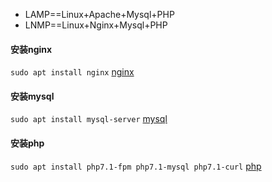 - LAMP==Linux+Apache+Mysql+PHP
- LNMP==Linux+Nginx+Mysql+PHP

#### 安装nginx
`sudo apt install nginx`
[nginx]()

#### 安装mysql
`sudo apt install mysql-server`
[mysql]()

#### 安装php
`sudo apt install php7.1-fpm php7.1-mysql php7.1-curl`
[php]()